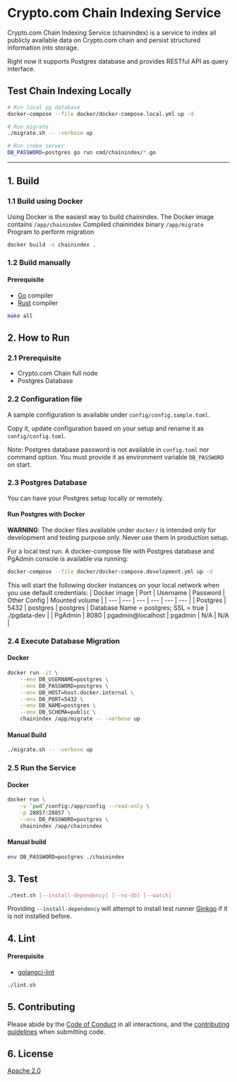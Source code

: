 # Crypto.com Chain Indexing Service

Crypto.com Chain Indexing Service (chainindex) is a service to index all publicly available data on Crypto.com chain and persist structured information into storage.

Right now it supports Postgres database and provides RESTful API as query interface.

## Test Chain Indexing Locally

```bash
# Run local pg database
docker-compose --file docker/docker-compose.local.yml up -d

# Run migrate
./migrate.sh -- -verbose up

# Run index server
DB_PASSWORD=postgres go run cmd/chainindex/*.go
```

-------

## 1. Build

### 1.1 Build using Docker

Using Docker is the easiest way to build chainindex. The Docker image contains
`/app/chainindex` Compiled chainindex binary
`/app/migrate` Program to perform migration

```bash
docker build -o chainindex .
```

### 1.2 Build manually

#### Prerequisite

- [Go](https://golang.org/dl/) compiler
- [Rust](https://rustup.rs/) compiler

```bash
make all
```

## 2. How to Run

### 2.1 Prerequisite

- Crypto.com Chain full node
- Postgres Database

### 2.2 Configuration file

A sample configuration is available under `config/config.sample.toml`.

Copy it, update configuration based on your setup and rename it as `config/config.toml`.

Note: Postgres database password is not available in `config.toml` nor command option. You must provide it as environment variable `DB_PASSWORD` on start.

### 2.3 Postgres Database

You can have your Postgres setup locally or remotely.

#### Run Postgres with Docker

**WARNING**: The docker files available under `docker/` is intended only for development and testing purpose only. Never use them in production setup.

For a local test run. A docker-compose file with Postgres database and PgAdmin console is available via running:

```bash
docker-compose --file docker/docker-compose.development.yml up -d
```

This will start the following docker instances on your local network when you use default credentials:
| Docker image | Port | Username | Password | Other Config | Mounted volume |
| --- | --- | --- | --- | --- | --- |
| Postgres | 5432 | postgres | postgres | Database Name = postgres; SSL = true | ./pgdata-dev |
| PgAdmin | 8080 | pgadmin@localhost | pgadmin | N/A | N/A |

### 2.4 Execute Database Migration

#### Docker

```bash
docker run -it \
    --env DB_USERNAME=postgres \
    --env DB_PASSWORD=postgres \
    --env DB_HOST=host.docker.internal \
    --env DB_PORT=5432 \
    --env DB_NAME=postgres \
    --env DB_SCHEMA=public \
    chainindex /app/migrate -- -verbose up
```

#### Manual Build

```bash
./migrate.sh -- -verbose up
```

### 2.5 Run the Service

#### Docker

```bash
docker run \
    -v `pwd`/config:/app/config --read-only \
    -p 28857:28857 \
    --env DB_PASSWORD=postgres \
    chainindex /app/chainindex
```

#### Manual build

```bash
env DB_PASSWORD=postgres ./chainindex
```

## 3. Test

```bash
./test.sh [--install-dependency] [--no-db] [--watch]
```

Providing `--install-dependency` will attempt to install test runner [Ginkgo](https://github.com/onsi/ginkgo) if it is not installed before.

## 4. Lint

#### Prerequisite

- [golangci-lint](https://github.com/golangci/golangci-lint)

```bash
./lint.sh
```

## 5. Contributing

Please abide by the [Code of Conduct](CODE_OF_CONDUCT.md) in all interactions,
and the [contributing guidelines](CONTRIBUTING.md) when submitting code.

## 6. License

[Apache 2.0](./LICENSE)